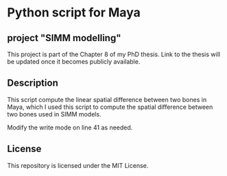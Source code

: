 # Python script for Maya

## project "SIMM modelling"
This project is part of the Chapter 8 of my PhD thesis. Link to the thesis will be updated once it becomes publicly available.

## Description
This script compute the linear spatial difference between two bones in Maya, 
which I used this script to compute the spatial difference between two bones used in SIMM models.

Modify the write mode on line 41 as needed.

## License
This repository is licensed under the MIT License.